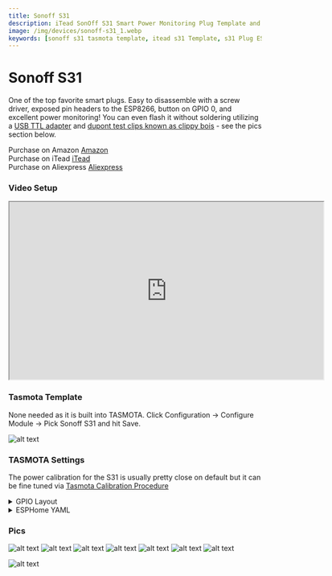 ```yaml
---
title: Sonoff S31
description: iTead SonOff S31 Smart Power Monitoring Plug Template and Setup for TASMOTA and ESPHome
image: /img/devices/sonoff-s31_1.webp
keywords: [sonoff s31 tasmota template, itead s31 Template, s31 Plug ESPHome, solderless flashing tasmota plug]
---
```


# Sonoff S31

One of the top favorite smart plugs.  Easy to disassemble with a screw driver, exposed pin headers to the ESP8266, button on GPIO 0, and excellent power monitoring!  You can even flash it without soldering utilizing a [USB TTL adapter](https://amzn.to/3WonIHp) and [dupont test clips known as clippy bois](https://amzn.to/3jtnZdl) - see the pics section below.  

Purchase on Amazon [Amazon](https://amzn.to/3K4qpIx)  
Purchase on iTead [iTead](https://itead.cc/product/sonoff-s31/ref/28/)  
Purchase on Aliexpress [Aliexpress](https://s.click.aliexpress.com/e/_Dk8wPtl)

### Video Setup

<iframe allowfullscreen height="353" src="https://www.youtube.com/embed/q6aCfDDEkwE" width="625" youtube-src-=""></iframe>  

### Tasmota Template

None needed as it is built into TASMOTA.  Click Configuration -> Configure Module -> Pick Sonoff S31 and hit Save.

![alt text](/img/devices/sonoff-s31_9.webp)

### TASMOTA Settings

The power calibration for the S31 is usually pretty close on default but it can be fine tuned via [Tasmota Calibration Procedure](https://tasmota.github.io/docs/Power-Monitoring-Calibration/#calibration-procedure)  

<details><summary>GPIO Layout</summary>     
<p>

| GPIO |    Component | Description |
|------ |-------------|-------------|         
|GPIO00	| Button 1
|GPIO01	| CSE7766 Tx | Power monitoring chip
|GPIO03	| CSE7766 Rx | Power monitoring chip
|GPIO12	| Relay1 | Relay for Load
|GPIO13	| Led_i_1 | Onboard LED

</p></details>

<details><summary>ESPHome YAML</summary>     
<p>

```yaml
# Basic Config
esphome:
  name: sonoff_s31
  platform: ESP8266
  board: esp01_1m

wifi:
  ssid: !secret wifi_ssid
  password: !secret wifi_password

logger:
  baud_rate: 0 # (UART logging interferes with cse7766)
  
api:
ota:

uart:
  rx_pin: RX
  baud_rate: 4800

binary_sensor:
  - platform: gpio
    pin:
      number: GPIO0
      mode: INPUT_PULLUP
      inverted: True
    name: "Sonoff S31 Button"
    on_press:
      - switch.toggle: relay
  - platform: status
    name: "Sonoff S31 Status"

sensor:
  - platform: cse7766
    current:
      name: "Sonoff S31 Current"
      accuracy_decimals: 1
    voltage:
      name: "Sonoff S31 Voltage"
      accuracy_decimals: 1
    power:
      name: "Sonoff S31 Power"
      accuracy_decimals: 1
      id: my_power
  - platform: total_daily_energy
    name: "Sonoff S31 Daily Energy"
    power_id: my_power

switch:
  - platform: gpio
    name: "Sonoff S31 Relay"
    pin: GPIO12
    id: relay
    restore_mode: ALWAYS_ON

status_led:
  pin:
    number: GPIO13
    inverted: True
```
</p></details>


### Pics
![alt text](/img/devices/sonoff-s31_2.webp)
![alt text](/img/devices/sonoff-s31_3.webp)
![alt text](/img/devices/sonoff-s31_4.webp)
![alt text](/img/devices/sonoff-s31_5.webp)
![alt text](/img/devices/sonoff-s31_6.webp)
![alt text](/img/devices/sonoff-s31_7.webp)
![alt text](/img/devices/sonoff-s31_8.webp)

![alt text](/img/devices/sonoff-s31_10.webp)


